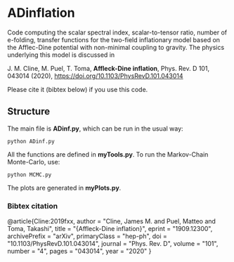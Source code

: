 # ADinflation

Code computing the scalar spectral index, scalar-to-tensor ratio, number of e-folding, transfer functions for the two-field inflationary model based on the Afflec-Dine potential with non-minimal coupling to gravity. The physics underlying this model is discussed in

J. M. Cline, M. Puel, T. Toma, __Affleck-Dine inflation__, Phys. Rev. D 101, 043014 (2020), https://doi.org/10.1103/PhysRevD.101.043014

Please cite it (bibtex below) if you use this code.

## Structure
The main file is **ADinf.py**, which can be run in the usual way:
```
python ADinf.py
```
All the functions are defined in **myTools.py**. To run the Markov-Chain Monte-Carlo, use:
```
python MCMC.py
```
The plots are generated in **myPlots.py**.


### Bibtex citation
@article{Cline:2019fxx,
  author = "Cline, James M. and Puel, Matteo and Toma, Takashi",
  title = "{Affleck-Dine inflation}",
  eprint = "1909.12300",
  archivePrefix = "arXiv",
  primaryClass = "hep-ph",
  doi = "10.1103/PhysRevD.101.043014",
  journal = "Phys. Rev. D",
  volume = "101",
  number = "4",
  pages = "043014",
  year = "2020"
}

